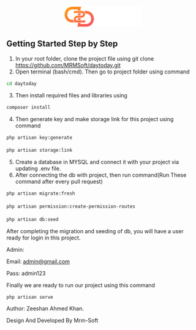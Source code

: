 <p align="center"><img src="public/assets/img/logo.png" width="200px"></p>


## Getting Started Step by Step
1. In your root folder, clone the project file using git clone https://github.com/MRMSoft/daytoday.git
2. Open terminal (bash/cmd). Then go to project folder using command

```sh
cd daytoday
```

3. Then install required files and libraries using

```sh
composer install
```

4. Then generate key and make storage link for this project using command

```sh
php artisan key:generate

php artisan storage:link
```

5. Create a database in MYSQL and connect it with your project via updating .env file.
6. After connecting the db with project, then run command(Run These command after every pull request)

```sh
php artisan migrate:fresh

php artisan permission:create-permission-routes

php artisan db:seed
```

After completing the migration and seeding of db, you will have a user ready for login in this project.


Admin:

Email: admin@gmail.com

Pass: admin123


Finally we are ready to run our project using this command

```sh
php artisan serve
```

Author: Zeeshan Ahmed Khan.

Design And Developed By Mrm-Soft
